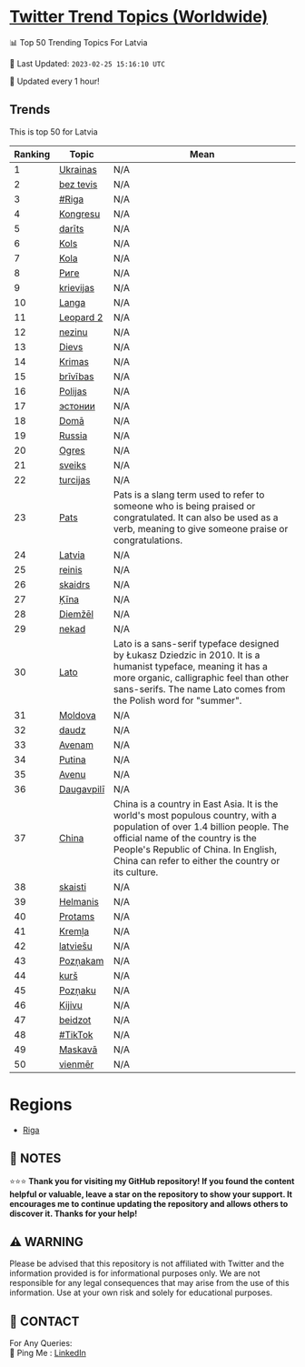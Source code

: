 [Twitter Trend Topics (Worldwide)](https://github.com/ErcinDedeoglu/Twitter-Trend-Topics)
==========


📊 Top 50 Trending Topics For Latvia

📆 Last Updated: `2023-02-25 15:16:10 UTC`

🔧 Updated every 1 hour!


## Trends

This is top 50 for Latvia

| Ranking | Topic | Mean |
| ------- | ------------ | ------------ |
| 1 | [Ukrainas](http://twitter.com/search?q=Ukrainas) | N/A |
| 2 | [bez tevis](http://twitter.com/search?q=bez+tevis) | N/A |
| 3 | [#Riga](http://twitter.com/search?q=%23Riga) | N/A |
| 4 | [Kongresu](http://twitter.com/search?q=Kongresu) | N/A |
| 5 | [darīts](http://twitter.com/search?q=dar%c4%abts) | N/A |
| 6 | [Kols](http://twitter.com/search?q=Kols) | N/A |
| 7 | [Kola](http://twitter.com/search?q=Kola) | N/A |
| 8 | [Риге](http://twitter.com/search?q=%d0%a0%d0%b8%d0%b3%d0%b5) | N/A |
| 9 | [krievijas](http://twitter.com/search?q=krievijas) | N/A |
| 10 | [Langa](http://twitter.com/search?q=Langa) | N/A |
| 11 | [Leopard 2](http://twitter.com/search?q=Leopard+2) | N/A |
| 12 | [nezinu](http://twitter.com/search?q=nezinu) | N/A |
| 13 | [Dievs](http://twitter.com/search?q=Dievs) | N/A |
| 14 | [Krimas](http://twitter.com/search?q=Krimas) | N/A |
| 15 | [brīvības](http://twitter.com/search?q=br%c4%abv%c4%abbas) | N/A |
| 16 | [Polijas](http://twitter.com/search?q=Polijas) | N/A |
| 17 | [эстонии](http://twitter.com/search?q=%d1%8d%d1%81%d1%82%d0%be%d0%bd%d0%b8%d0%b8) | N/A |
| 18 | [Domā](http://twitter.com/search?q=Dom%c4%81) | N/A |
| 19 | [Russia](http://twitter.com/search?q=Russia) | N/A |
| 20 | [Ogres](http://twitter.com/search?q=Ogres) | N/A |
| 21 | [sveiks](http://twitter.com/search?q=sveiks) | N/A |
| 22 | [turcijas](http://twitter.com/search?q=turcijas) | N/A |
| 23 | [Pats](http://twitter.com/search?q=Pats) | Pats is a slang term used to refer to someone who is being praised or congratulated. It can also be used as a verb, meaning to give someone praise or congratulations. |
| 24 | [Latvia](http://twitter.com/search?q=Latvia) | N/A |
| 25 | [reinis](http://twitter.com/search?q=reinis) | N/A |
| 26 | [skaidrs](http://twitter.com/search?q=skaidrs) | N/A |
| 27 | [Ķīna](http://twitter.com/search?q=%c4%b6%c4%abna) | N/A |
| 28 | [Diemžēl](http://twitter.com/search?q=Diem%c5%be%c4%93l) | N/A |
| 29 | [nekad](http://twitter.com/search?q=nekad) | N/A |
| 30 | [Lato](http://twitter.com/search?q=Lato) | Lato is a sans-serif typeface designed by Łukasz Dziedzic in 2010. It is a humanist typeface, meaning it has a more organic, calligraphic feel than other sans-serifs. The name Lato comes from the Polish word for "summer". |
| 31 | [Moldova](http://twitter.com/search?q=Moldova) | N/A |
| 32 | [daudz](http://twitter.com/search?q=daudz) | N/A |
| 33 | [Avenam](http://twitter.com/search?q=Avenam) | N/A |
| 34 | [Putina](http://twitter.com/search?q=Putina) | N/A |
| 35 | [Avenu](http://twitter.com/search?q=Avenu) | N/A |
| 36 | [Daugavpilī](http://twitter.com/search?q=Daugavpil%c4%ab) | N/A |
| 37 | [China](http://twitter.com/search?q=China) | China is a country in East Asia. It is the world's most populous country, with a population of over 1.4 billion people. The official name of the country is the People's Republic of China. In English, China can refer to either the country or its culture. |
| 38 | [skaisti](http://twitter.com/search?q=skaisti) | N/A |
| 39 | [Helmanis](http://twitter.com/search?q=Helmanis) | N/A |
| 40 | [Protams](http://twitter.com/search?q=Protams) | N/A |
| 41 | [Kremļa](http://twitter.com/search?q=Krem%c4%bca) | N/A |
| 42 | [latviešu](http://twitter.com/search?q=latvie%c5%a1u) | N/A |
| 43 | [Pozņakam](http://twitter.com/search?q=Poz%c5%86akam) | N/A |
| 44 | [kurš](http://twitter.com/search?q=kur%c5%a1) | N/A |
| 45 | [Pozņaku](http://twitter.com/search?q=Poz%c5%86aku) | N/A |
| 46 | [Kijivu](http://twitter.com/search?q=Kijivu) | N/A |
| 47 | [beidzot](http://twitter.com/search?q=beidzot) | N/A |
| 48 | [#TikTok](http://twitter.com/search?q=%23TikTok) | N/A |
| 49 | [Maskavā](http://twitter.com/search?q=Maskav%c4%81) | N/A |
| 50 | [vienmēr](http://twitter.com/search?q=vienm%c4%93r) | N/A |



# Regions

* [Riga](</Latvia/Riga.md>)



## 📝 NOTES

⭐⭐⭐ **Thank you for visiting my GitHub repository! If you found the content helpful or valuable, leave a star on the repository to show your support. It encourages me to continue updating the repository and allows others to discover it. Thanks for your help!**


## ⚠️ WARNING

Please be advised that this repository is not affiliated with Twitter and the information provided is for informational purposes only. We are not responsible for any legal consequences that may arise from the use of this information. Use at your own risk and solely for educational purposes.


## 📨 CONTACT

 For Any Queries:  
            🏓 Ping Me : [LinkedIn](https://www.linkedin.com/in/ercindedeoglu/)
